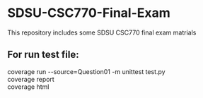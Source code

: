 # SDSU-CSC770-Final-Exam
This repository includes some SDSU CSC770 final exam matrials   

## For run test file:
coverage run --source=Question01 -m unittest test.py   
coverage report   
coverage html
